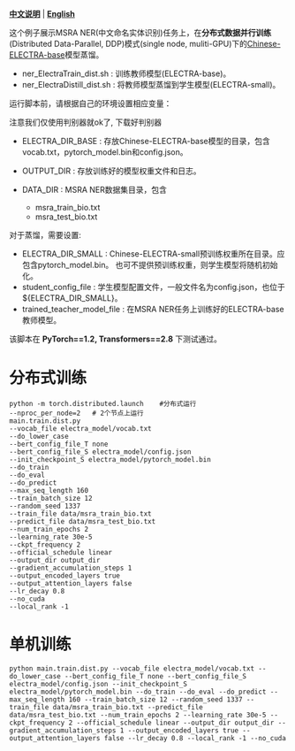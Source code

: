 [**中文说明**](README_ZH.md) | [**English**](README.md)

这个例子展示MSRA NER(中文命名实体识别)任务上，在**分布式数据并行训练**(Distributed Data-Parallel, DDP)模式(single node, muliti-GPU)下的[Chinese-ELECTRA-base](https://github.com/ymcui/Chinese-ELECTRA)模型蒸馏。


* ner_ElectraTrain_dist.sh : 训练教师模型(ELECTRA-base)。
* ner_ElectraDistill_dist.sh : 将教师模型蒸馏到学生模型(ELECTRA-small)。


运行脚本前，请根据自己的环境设置相应变量：

注意我们仅使用判别器就ok了, 下载好判别器
* ELECTRA_DIR_BASE :  存放Chinese-ELECTRA-base模型的目录，包含vocab.txt，pytorch_model.bin和config.json。

* OUTPUT_DIR : 存放训练好的模型权重文件和日志。
* DATA_DIR : MSRA NER数据集目录，包含
  * msra_train_bio.txt
  * msra_test_bio.txt

对于蒸馏，需要设置:

* ELECTRA_DIR_SMALL :  Chinese-ELECTRA-small预训练权重所在目录。应包含pytorch_model.bin。 也可不提供预训练权重，则学生模型将随机初始化。
* student_config_file : 学生模型配置文件，一般文件名为config.json，也位于 $\{ELECTRA_DIR_SMALL\}。
* trained_teacher_model_file : 在MSRA NER任务上训练好的ELECTRA-base教师模型。

该脚本在 **PyTorch==1.2, Transformers==2.8** 下测试通过。


# 分布式训练
```buildoutcfg
python -m torch.distributed.launch    #分布式运行
--nproc_per_node=2   # 2个节点上运行  
main.train.dist.py 
--vocab_file electra_model/vocab.txt 
--do_lower_case 
--bert_config_file_T none 
--bert_config_file_S electra_model/config.json 
--init_checkpoint_S electra_model/pytorch_model.bin 
--do_train 
--do_eval 
--do_predict 
--max_seq_length 160 
--train_batch_size 12 
--random_seed 1337 
--train_file data/msra_train_bio.txt 
--predict_file data/msra_test_bio.txt 
--num_train_epochs 2 
--learning_rate 30e-5 
--ckpt_frequency 2 
--official_schedule linear 
--output_dir output_dir 
--gradient_accumulation_steps 1 
--output_encoded_layers true 
--output_attention_layers false 
--lr_decay 0.8
--no_cuda
--local_rank -1
```

# 单机训练
```buildoutcfg
python main.train.dist.py --vocab_file electra_model/vocab.txt --do_lower_case --bert_config_file_T none --bert_config_file_S electra_model/config.json --init_checkpoint_S electra_model/pytorch_model.bin --do_train --do_eval --do_predict --max_seq_length 160 --train_batch_size 12 --random_seed 1337 --train_file data/msra_train_bio.txt --predict_file data/msra_test_bio.txt --num_train_epochs 2 --learning_rate 30e-5 --ckpt_frequency 2 --official_schedule linear --output_dir output_dir --gradient_accumulation_steps 1 --output_encoded_layers true --output_attention_layers false --lr_decay 0.8 --local_rank -1 --no_cuda
```
